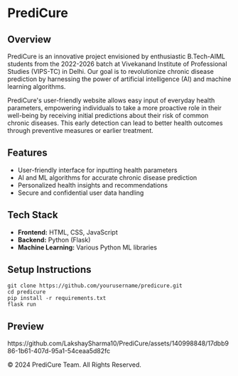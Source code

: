 <h1>PrediCure</h1>
        
    
<h2>Overview</h2>
            <p>PrediCure is an innovative project envisioned by enthusiastic B.Tech-AIML students from the 2022-2026 batch at Vivekanand Institute of Professional Studies (VIPS-TC) in Delhi. Our goal is to revolutionize chronic disease prediction by harnessing the power of artificial intelligence (AI) and machine learning algorithms.</p>
            <p>PrediCure's user-friendly website allows easy input of everyday health parameters, empowering individuals to take a more proactive role in their well-being by receiving initial predictions about their risk of common chronic diseases. This early detection can lead to better health outcomes through preventive measures or earlier treatment.</p>

 <h2>Features</h2>
            <ul>
                <li>User-friendly interface for inputting health parameters</li>
                <li>AI and ML algorithms for accurate chronic disease prediction</li>
                <li>Personalized health insights and recommendations</li>
                <li>Secure and confidential user data handling</li>
            </ul>

  <h2>Tech Stack</h2>
            <ul>
                <li><strong>Frontend:</strong> HTML, CSS, JavaScript</li>
                <li><strong>Backend:</strong> Python (Flask)</li>
                <li><strong>Machine Learning:</strong> Various Python ML libraries</li>
            </ul>

   <h2>Setup Instructions</h2>
            <pre><code>git clone https://github.com/yourusername/predicure.git
cd predicure
pip install -r requirements.txt
flask run</code></pre>

  <h2>Preview </h2>
  https://github.com/LakshaySharma10/PrediCure/assets/140998848/17dbb986-1b61-407d-95a1-54ceaa5d82fc


<p>&copy; 2024 PrediCure Team. All Rights Reserved.</p>
    </div>


